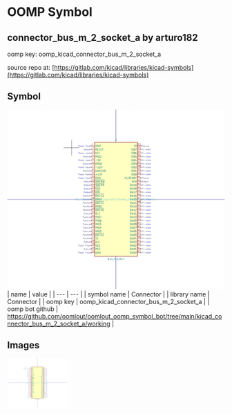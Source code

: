 # OOMP Symbol  
## connector_bus_m_2_socket_a  by arturo182  
  
oomp key: oomp_kicad_connector_bus_m_2_socket_a  
  
source repo at: [https://gitlab.com/kicad/libraries/kicad-symbols](https://gitlab.com/kicad/libraries/kicad-symbols)  
## Symbol  
  
[![working.png](working_600.png)](working.png)  
| name | value | 
| --- | --- | 
| symbol name | Connector | 
| library name | Connector | 
| oomp key | oomp_kicad_connector_bus_m_2_socket_a | 
| oomp bot github | https://github.com/oomlout/oomlout_oomp_symbol_bot/tree/main/kicad_connector_bus_m_2_socket_a/working | 
## Images  
  
[![working.png](working_140.png)](working.png)  
